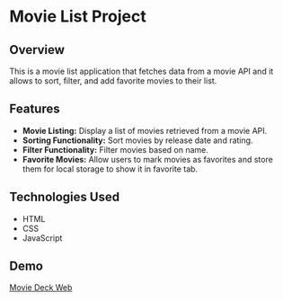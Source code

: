 # Movie List Project

## Overview

This is a movie list application that fetches data from a movie API and it allows to sort, filter, and add favorite movies to their list.

## Features

- **Movie Listing:** Display a list of movies retrieved from a movie API.
- **Sorting Functionality:** Sort movies by release date and rating.
- **Filter Functionality:** Filter movies based on name.
- **Favorite Movies:** Allow users to mark movies as favorites and store them for local storage to show it in favorite tab.

## Technologies Used

- HTML
- CSS
- JavaScript

## Demo

[Movie Deck Web](https://www.youtube.com/)

